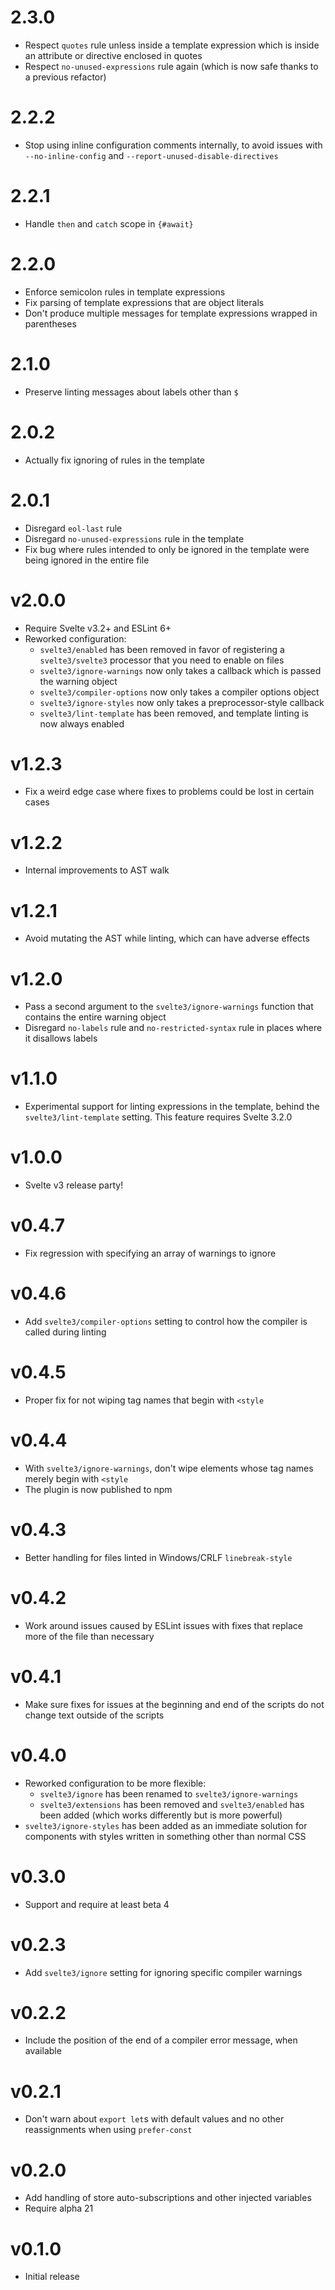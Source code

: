 # 2.3.0

- Respect `quotes` rule unless inside a template expression which is inside an attribute or directive enclosed in quotes
- Respect `no-unused-expressions` rule again (which is now safe thanks to a previous refactor)

# 2.2.2

- Stop using inline configuration comments internally, to avoid issues with `--no-inline-config` and `--report-unused-disable-directives`

# 2.2.1

- Handle `then` and `catch` scope in `{#await}`

# 2.2.0

- Enforce semicolon rules in template expressions
- Fix parsing of template expressions that are object literals
- Don't produce multiple messages for template expressions wrapped in parentheses

# 2.1.0

- Preserve linting messages about labels other than `$`

# 2.0.2

- Actually fix ignoring of rules in the template

# 2.0.1

- Disregard `eol-last` rule
- Disregard `no-unused-expressions` rule in the template
- Fix bug where rules intended to only be ignored in the template were being ignored in the entire file

# v2.0.0

- Require Svelte v3.2+ and ESLint 6+
- Reworked configuration:
  - `svelte3/enabled` has been removed in favor of registering a `svelte3/svelte3` processor that you need to enable on files
  - `svelte3/ignore-warnings` now only takes a callback which is passed the warning object
  - `svelte3/compiler-options` now only takes a compiler options object
  - `svelte3/ignore-styles` now only takes a preprocessor-style callback
  - `svelte3/lint-template` has been removed, and template linting is now always enabled

# v1.2.3

- Fix a weird edge case where fixes to problems could be lost in certain cases

# v1.2.2

- Internal improvements to AST walk

# v1.2.1

- Avoid mutating the AST while linting, which can have adverse effects

# v1.2.0

- Pass a second argument to the `svelte3/ignore-warnings` function that contains the entire warning object
- Disregard `no-labels` rule and `no-restricted-syntax` rule in places where it disallows labels

# v1.1.0

- Experimental support for linting expressions in the template, behind the `svelte3/lint-template` setting. This feature requires Svelte 3.2.0

# v1.0.0

- Svelte v3 release party!

# v0.4.7

- Fix regression with specifying an array of warnings to ignore

# v0.4.6

- Add `svelte3/compiler-options` setting to control how the compiler is called during linting

# v0.4.5

- Proper fix for not wiping tag names that begin with `<style`

# v0.4.4

- With `svelte3/ignore-warnings`, don't wipe elements whose tag names merely begin with `<style`
- The plugin is now published to npm

# v0.4.3

- Better handling for files linted in Windows/CRLF `linebreak-style`

# v0.4.2

- Work around issues caused by ESLint issues with fixes that replace more of the file than necessary

# v0.4.1

- Make sure fixes for issues at the beginning and end of the scripts do not change text outside of the scripts

# v0.4.0

- Reworked configuration to be more flexible:
  - `svelte3/ignore` has been renamed to `svelte3/ignore-warnings`
  - `svelte3/extensions` has been removed and `svelte3/enabled` has been added (which works differently but is more powerful)
- `svelte3/ignore-styles` has been added as an immediate solution for components with styles written in something other than normal CSS

# v0.3.0

- Support and require at least beta 4

# v0.2.3

- Add `svelte3/ignore` setting for ignoring specific compiler warnings

# v0.2.2

- Include the position of the end of a compiler error message, when available

# v0.2.1

- Don't warn about `export let`s with default values and no other reassignments when using `prefer-const`

# v0.2.0

- Add handling of store auto-subscriptions and other injected variables
- Require alpha 21

# v0.1.0

- Initial release
